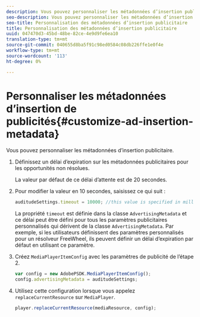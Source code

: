 ```yaml
---
description: Vous pouvez personnaliser les métadonnées d’insertion publicitaire.
seo-description: Vous pouvez personnaliser les métadonnées d’insertion publicitaire.
seo-title: Personnalisation des métadonnées d’insertion publicitaire
title: Personnalisation des métadonnées d’insertion publicitaire
uuid: 047470d3-45bd-48be-82ce-4e9d9fe6ea10
translation-type: tm+mt
source-git-commit: 040655d8ba5f91c98ed0584c08db226ffe1e0f4e
workflow-type: tm+mt
source-wordcount: '113'
ht-degree: 0%

---
```



# Personnaliser les métadonnées d’insertion de publicités{#customize-ad-insertion-metadata}

Vous pouvez personnaliser les métadonnées d’insertion publicitaire.

1. Définissez un délai d’expiration sur les métadonnées publicitaires pour les opportunités non résolues.

   La valeur par défaut de ce délai d’attente est de 20 secondes.
1. Pour modifier la valeur en 10 secondes, saisissez ce qui suit :

   ```js
   auditudeSettings.timeout = 10000; //this value is specified in milliseconds
   ```

   La propriété `timeout` est définie dans la classe `AdvertisingMetadata` et ce délai peut être défini pour tous les paramètres publicitaires personnalisés qui dérivent de la classe `AdvertisingMetadata`. Par exemple, si les utilisateurs définissent des paramètres personnalisés pour un résolveur FreeWheel, ils peuvent définir un délai d’expiration par défaut en utilisant ce paramètre.

1. Créez `MediaPlayerItemConfig` avec les paramètres de publicité de l’étape 2.

   ```js
   var config = new AdobePSDK.MediaPlayerItemConfig(); 
   config.advertisingMetadata = auditudeSettings;
   ```

1. Utilisez cette configuration lorsque vous appelez `replaceCurrentResource` sur `MediaPlayer`.

   ```js
   player.replaceCurrentResource(mediaResource, config);
   ```

